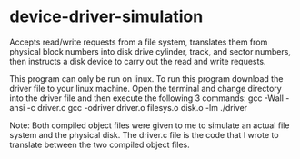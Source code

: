 # device-driver-simulation
Accepts read/write requests from a file system, translates them from physical block numbers into disk drive cylinder, track, and sector numbers, then instructs a disk device to carry out the read and write requests.

This program can only be run on linux.
To run this program download the driver file to your linux machine.
Open the terminal and change directory into the driver file and then execute the following 3 commands:
  gcc -Wall -ansi -c driver.c 
  gcc -odriver driver.o filesys.o disk.o -lm
  ./driver

Note: Both compiled object files were given to me to simulate an actual file system and the physical disk. The driver.c file is the code that I wrote to translate between the two compiled object files. 
  
